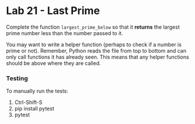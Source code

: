 # Lab 21 - Last Prime

Complete the function `largest_prime_below` so that it **returns** the largest prime number less than the number passed to it.  

You may want to write a helper function (perhaps to check if a number is prime or not).  Remember, Python reads the file from top to bottom and can only call functions it has already seen.  This means that any helper functions should be above where they are called.

### Testing ###
To manually run the tests:
1. Ctrl-Shift-S
2. pip install pytest
3. pytest
